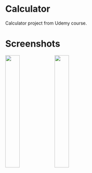 
# Calculator
Calculator project from Udemy course.
# Screenshots

<img src="https://user-images.githubusercontent.com/120433923/211559092-ad1b9cf8-f81b-492a-aaa3-fda55f22ea7c.jpg" width=30%>

<img src="https://user-images.githubusercontent.com/120433923/211559104-8d451846-9058-4562-a139-0268fe60633e.jpg" width=30%>


